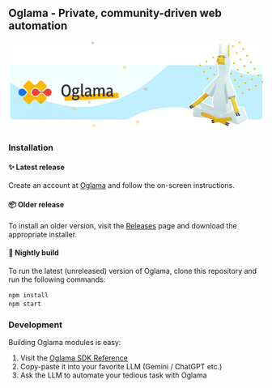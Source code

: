## Oglama - Private, community-driven web automation

<p align="center">
    <a href="https://oglama.com/?ref=github">
        <img src="https://raw.githubusercontent.com/oglama/oglama/refs/heads/main/docs/github-banner.png"/>
    </a>
</p>

### Installation

#### ✨ Latest release

Create an account at [Oglama](https://oglama.com/?ref=github) and follow the on-screen instructions.

#### 📦 Older release

To install an older version, visit the [Releases](https://github.com/oglama/oglama/releases) page and download the appropriate installer.

#### 🌙 Nightly build

To run the latest (unreleased) version of Oglama, clone this repository and run the following commands:

```bash
npm install
npm start
```

### Development

Building Oglama modules is easy:

1. Visit the [Oglama SDK Reference](https://oglama.com/docs/?ref=github)
2. Copy-paste it into your favorite LLM (Gemini / ChatGPT etc.)
3. Ask the LLM to automate your tedious task with Oglama
